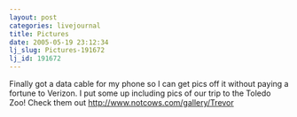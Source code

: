 ```yaml
---
layout: post
categories: livejournal
title: Pictures
date: 2005-05-19 23:12:34
lj_slug: Pictures-191672
lj_id: 191672
---
```

Finally got a data cable for my phone so I can get pics off it without paying a fortune to Verizon. I put some up including pics of our trip to the Toledo Zoo! Check them out <http://www.notcows.com/gallery/Trevor>
